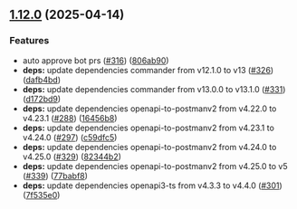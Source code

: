 ## [1.12.0](https://github.com/ExpediaGroup/spec-transformer/compare/v1.11.1...v1.12.0) (2025-04-14)

### Features

* auto approve bot prs ([#316](https://github.com/ExpediaGroup/spec-transformer/issues/316)) ([806ab90](https://github.com/ExpediaGroup/spec-transformer/commit/806ab9001246c5540fd660e136b74085cb4f80c2))
* **deps:** update dependencies commander from v12.1.0 to v13 ([#326](https://github.com/ExpediaGroup/spec-transformer/issues/326)) ([dafb4bd](https://github.com/ExpediaGroup/spec-transformer/commit/dafb4bd66ae520501b98c462c94663947d3d9576))
* **deps:** update dependencies commander from v13.0.0 to v13.1.0 ([#331](https://github.com/ExpediaGroup/spec-transformer/issues/331)) ([d172bd9](https://github.com/ExpediaGroup/spec-transformer/commit/d172bd9af4c518ad9d8277478fd26c3737aba67c))
* **deps:** update dependencies openapi-to-postmanv2 from v4.22.0 to v4.23.1 ([#288](https://github.com/ExpediaGroup/spec-transformer/issues/288)) ([16456b8](https://github.com/ExpediaGroup/spec-transformer/commit/16456b80ba484dd4182d895f0d3a679a67e611f6))
* **deps:** update dependencies openapi-to-postmanv2 from v4.23.1 to v4.24.0 ([#297](https://github.com/ExpediaGroup/spec-transformer/issues/297)) ([c59dfc5](https://github.com/ExpediaGroup/spec-transformer/commit/c59dfc5ffb39d35c1c800f31f2d9c5f549ed57f0))
* **deps:** update dependencies openapi-to-postmanv2 from v4.24.0 to v4.25.0 ([#329](https://github.com/ExpediaGroup/spec-transformer/issues/329)) ([82344b2](https://github.com/ExpediaGroup/spec-transformer/commit/82344b29bde376a2fae1da5b9d9d03e2a221acb1))
* **deps:** update dependencies openapi-to-postmanv2 from v4.25.0 to v5 ([#339](https://github.com/ExpediaGroup/spec-transformer/issues/339)) ([77babf8](https://github.com/ExpediaGroup/spec-transformer/commit/77babf8c17f5830cac553b04a3c629f3674d6904))
* **deps:** update dependencies openapi3-ts from v4.3.3 to v4.4.0 ([#301](https://github.com/ExpediaGroup/spec-transformer/issues/301)) ([7f535e0](https://github.com/ExpediaGroup/spec-transformer/commit/7f535e0ad21de09ae54904763a8ff61270e56a9a))
